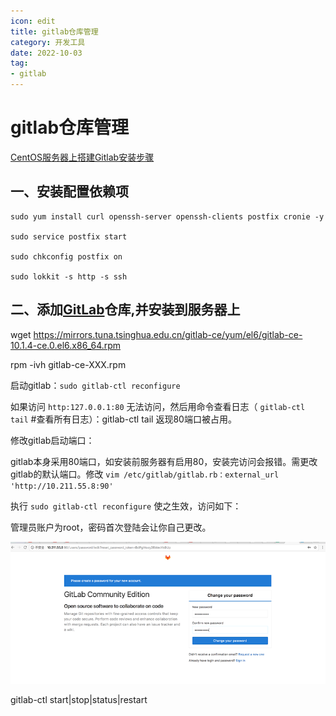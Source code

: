 ```yaml
---
icon: edit
title: gitlab仓库管理
category: 开发工具
date: 2022-10-03
tag:
- gitlab
---
```


# gitlab仓库管理



[CentOS服务器上搭建Gitlab安装步骤](http://www.21yunwei.com/archives/4351)



## 一、安装配置依赖项

```shell
sudo yum install curl openssh-server openssh-clients postfix cronie -y

sudo service postfix start

sudo chkconfig postfix on

sudo lokkit -s http -s ssh
```



## 二、添加[GitLab](http://www.21yunwei.com/archives/category/ywtech/codemanage/gitlab)仓库,并安装到服务器上

wget https://mirrors.tuna.tsinghua.edu.cn/gitlab-ce/yum/el6/gitlab-ce-10.1.4-ce.0.el6.x86_64.rpm

rpm -ivh gitlab-ce-XXX.rpm

启动gitlab：`sudo gitlab-ctl reconfigure`

如果访问 `http:127.0.0.1:80` 无法访问，然后用命令查看日志（ `gitlab-ctl tail` #查看所有日志）：gitlab-ctl tail 返现80端口被占用。

修改gitlab启动端口：

gitlab本身采用80端口，如安装前服务器有启用80，安装完访问会报错。需更改gitlab的默认端口。修改 `vim /etc/gitlab/gitlab.rb：external_url 'http://10.211.55.8:90'`

执行 `sudo gitlab-ctl reconfigure` 使之生效，访问如下：

管理员账户为root，密码首次登陆会让你自己更改。

![](./gitlab.assets/true-clip_image002.png)

gitlab-ctl start|stop|status|restart

 
